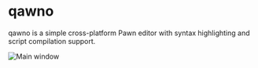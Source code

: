 qawno
=====

qawno is a simple cross-platform Pawn editor with syntax highlighting and script compilation support.

![Main window](https://raw.github.com/Zeex/qawno/screenshots/mainwindow.png)
